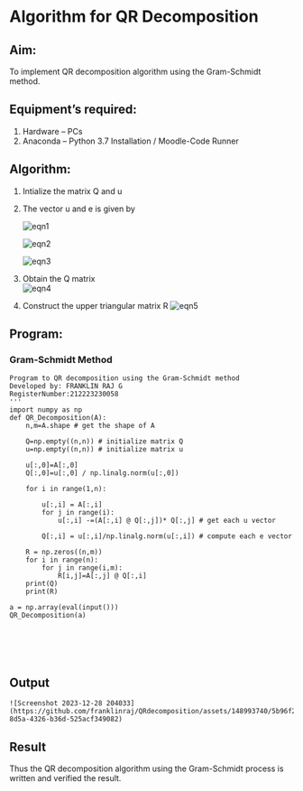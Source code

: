# Algorithm for QR Decomposition
## Aim:
To implement QR decomposition algorithm using the Gram-Schmidt method.
## Equipment’s required:
1.	Hardware – PCs
2.	Anaconda – Python 3.7 Installation / Moodle-Code Runner
## Algorithm:
1.	Intialize the matrix Q and u
2.	The vector u and e is given by

    ![eqn1](./ex4.jpg)

    ![eqn2](./ex6.jpg)

    ![eqn3](./ex3.jpg)

3.	Obtain the Q matrix   
    ![eqn4](./ex1.jpg)
4.	Construct the upper triangular matrix R
    ![eqn5](./ex2.jpg)



## Program:
### Gram-Schmidt Method
```
Program to QR decomposition using the Gram-Schmidt method
Developed by: FRANKLIN RAJ G
RegisterNumber:212223230058 
'''
import numpy as np
def QR_Decomposition(A):
    n,m=A.shape # get the shape of A
    
    Q=np.empty((n,n)) # initialize matrix Q
    u=np.empty((n,n)) # initialize matrix u
    
    u[:,0]=A[:,0]
    Q[:,0]=u[:,0] / np.linalg.norm(u[:,0])
    
    for i in range(1,n):
        
        u[:,i] = A[:,i]
        for j in range(i):
            u[:,i] -=(A[:,i] @ Q[:,j])* Q[:,j] # get each u vector
            
        Q[:,i] = u[:,i]/np.linalg.norm(u[:,i]) # compute each e vector
        
    R = np.zeros((n,m))
    for i in range(n):
        for j in range(i,m):
            R[i,j]=A[:,j] @ Q[:,i]
    print(Q)
    print(R)

a = np.array(eval(input()))
QR_Decomposition(a)






```

## Output
```
![Screenshot 2023-12-28 204033](https://github.com/franklinraj/QRdecomposition/assets/148993740/5b96f2db-8d5a-4326-b36d-525acf349082)

```

## Result
Thus the QR decomposition algorithm using the Gram-Schmidt process is written and verified the result.
